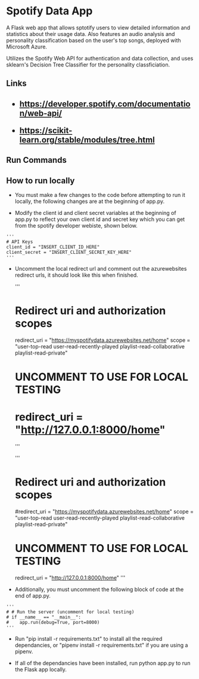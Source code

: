 # Spotify Data App

A Flask web app that allows sptotify users to view detailed information and statistics about their usage data. Also features an audio analysis and personality classification based on the user's top songs, deployed with Microsoft Azure.

Utilizes the Spotify Web API for authentication and data collection, and uses sklearn's Decision Tree Classifier for the personality classficiation.

<h2>Links<h2>
  
 - https://developer.spotify.com/documentation/web-api/
  
 - https://scikit-learn.org/stable/modules/tree.html


## Run Commands
   ## How to run locally
   
   - You must make a few changes to the code before attempting to run it locally, the following changes are at the beginning of app.py.
   
   
   - Modify the client id and client secret variables at the beginning of app.py to reflect your own client id and secret key which you can get from the spotify developer webiste, shown below.
   
    '''
    # API Keys
    client_id = "INSERT_CLIENT_ID_HERE"
    client_secret = "INSERT_CLIENT_SECRET_KEY_HERE"
    '''
    
  - Uncomment the local redirect url and comment out the azurewebsites redirect urls, it should look like this when finished.
    
    
    '''
    # Redirect uri and authorization scopes
    redirect_uri = "https://myspotifydata.azurewebsites.net/home"
    scope = "user-top-read user-read-recently-played playlist-read-collaborative playlist-read-private"

    # UNCOMMENT TO USE FOR LOCAL TESTING
    # redirect_uri = "http://127.0.0.1:8000/home"
    '''
    
   
    
    '''
    # Redirect uri and authorization scopes
    #redirect_uri = "https://myspotifydata.azurewebsites.net/home"
    scope = "user-top-read user-read-recently-played playlist-read-collaborative playlist-read-private"

    # UNCOMMENT TO USE FOR LOCAL TESTING
    redirect_uri = "http://127.0.0.1:8000/home"
    '''
    
    
    
   - Additionally, you must uncomment the following block of code at the end of app.py.
    
    '''
    # # Run the server (uncomment for local testing)
    # if __name__ == "__main__":
    #    app.run(debug=True, port=8000)
    '''
    
    
    
   - Run "pip install -r requirements.txt" to install all the required dependancies, or  "pipenv install -r requirements.txt" if you are using a pipenv. 
   
   -  If all of the dependancies have been installed, run python app.py to run the Flask app locally.

      
